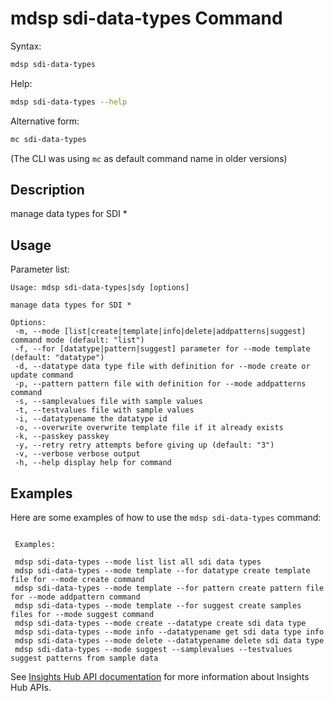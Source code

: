 # mdsp sdi-data-types Command

Syntax:

```bash
mdsp sdi-data-types
```

Help:

```bash
mdsp sdi-data-types --help
```

Alternative form:

```bash
mc sdi-data-types
```

(The CLI was using `mc` as default command name in older versions)

## Description

manage data types for SDI *

## Usage

Parameter list:

```text
Usage: mdsp sdi-data-types|sdy [options]

manage data types for SDI *

Options:
 -m, --mode [list|create|template|info|delete|addpatterns|suggest] command mode (default: "list")
 -f, --for [datatype|pattern|suggest] parameter for --mode template (default: "datatype")
 -d, --datatype data type file with definition for --mode create or update command
 -p, --pattern pattern file with definition for --mode addpatterns command
 -s, --samplevalues file with sample values
 -t, --testvalues file with sample values
 -i, --datatypename the datatype id
 -o, --overwrite overwrite template file if it already exists
 -k, --passkey passkey
 -y, --retry retry attempts before giving up (default: "3")
 -v, --verbose verbose output
 -h, --help display help for command

```

## Examples

Here are some examples of how to use the `mdsp sdi-data-types` command:

```text

 Examples:

 mdsp sdi-data-types --mode list list all sdi data types
 mdsp sdi-data-types --mode template --for datatype create template file for --mode create command
 mdsp sdi-data-types --mode template --for pattern create pattern file for --mode addpattern command
 mdsp sdi-data-types --mode template --for suggest create samples files for --mode suggest command
 mdsp sdi-data-types --mode create --datatype create sdi data type
 mdsp sdi-data-types --mode info --datatypename get sdi data type info
 mdsp sdi-data-types --mode delete --datatypename delete sdi data type
 mdsp sdi-data-types --mode suggest --samplevalues --testvalues suggest patterns from sample data

```

See [Insights Hub API documentation](https://documentation.mindsphere.io/MindSphere/apis/index.html) for more information about Insights Hub APIs.
